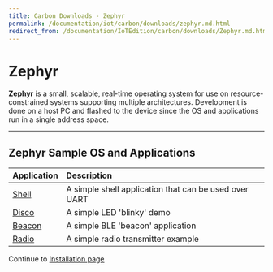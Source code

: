 ```yaml
---
title: Carbon Downloads - Zephyr
permalink: /documentation/iot/carbon/downloads/zephyr.md.html
redirect_from: /documentation/IoTEdition/carbon/downloads/Zephyr.md.html
---
```

# Zephyr

**Zephyr** is a small, scalable, real-time operating system for use on resource-constrained systems supporting multiple architectures. Development is done on a host PC and flashed to the device since the OS and applications run in a single address space.

***

## Zephyr Sample OS and Applications

| Application                 | Description                                                                            |
|:----------------------------|:---------------------------------------------------------------------------------------|
| [Shell](http://releases.linaro.org/96boards/carbon/zephyr-1.8/carbon_shell.bin) | A simple shell application that can be used over UART |
| [Disco](http://releases.linaro.org/96boards/carbon/zephyr-1.8/carbon_blinky.bin)   | A simple LED 'blinky' demo                   |
| [Beacon](http://releases.linaro.org/96boards/carbon/zephyr-1.8/carbon_beacon.bin) | A simple BLE 'beacon' application           |
| [Radio](http://releases.linaro.org/96boards/carbon/zephyr-1.8/carbon_nrf51_radio.hex) | A simple radio transmitter example |

Continue to [Installation page](../installation/)
